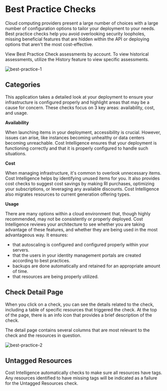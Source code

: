 # Best Practice Checks  

Cloud computing providers present a large number of choices with a large number of configuration options to tailor your deployment to your needs. Best practice checks help you avoid overlooking security loopholes, missing beneficial features that are hidden within the API or deploying options that aren't the most cost-effective.   

View Best Practice Check assessments by account. To view historical assessments, utilize the History feature to view specific assessments.    

![best-practice-1](https://github.com/spotinst/help/assets/106514736/99e20ca8-e796-4a70-a1f7-db1c5dac66a3)   

## Categories  

This application takes a detailed look at your deployment to ensure your infrastructure is configured properly and highlight areas that may be a cause for concern. These checks focus on 3 key areas: availability, cost, and usage.  

**Availability**  

When launching items in your deployment, accessibility is crucial. However, issues can arise, like instances becoming unhealthy or data centers becoming unreachable. Cost Intelligence ensures that your deployment is functioning correctly and that it is properly configured to handle such situations.  

**Cost**    

When managing infrastructure, it's common to overlook unnecessary items. Cost Intelligence helps by identifying unused items for you. It also provides cost checks to suggest cost savings by making RI purchases, optimizing your subscriptions, or leveraging any available discounts. Cost Intelligence also migrates resources to current generation offering types.   

**Usage**    

There are many options within a cloud environment that, though highly recommended, may not be consistently or properly deployed. Cost Intelligence reviews your architecture to see whether you are taking advantage of these features, and whether they are being used in the most advantageous way. It ensures:    

* that autoscaling is configured and configured properly within your servers.  
* that the users in your identity management portals are created according to best practices.   
* backups are done automatically and retained for an appropriate amount of time.   
* that resources are being properly utilized.   

## Check Detail Page  

When you click on a check, you can see the details related to the check, including a table of specific resources that triggered the check. At the top of the page, there is an info icon that provides a brief description of the check.  

The detail page contains several columns that are most relevant to the check and the resources in question.   

![best-practice-2](https://github.com/spotinst/help/assets/106514736/9c0d6b0e-2867-4f9f-8b81-38b87978e42c) 

## Untagged Resources

Cost Intelligence automatically checks to make sure all resources have tags. Any resources identified to have missing tags will be indicated as a failure for the Untagged Resources check.
 
